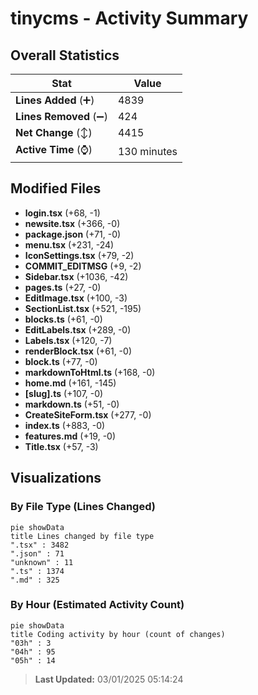 # tinycms - Activity Summary 

## Overall Statistics

| Stat                   | Value                                                             |
| ---------------------- | ----------------------------------------------------------------- |
| **Lines Added** (➕)   | 4839                                          |
| **Lines Removed** (➖) | 424                                        |
| **Net Change** (↕)    | 4415                |
| **Active Time** (⌚)   | 130 minutes |


## Modified Files
- **login.tsx** (+68, -1)
- **newsite.tsx** (+366, -0)
- **package.json** (+71, -0)
- **menu.tsx** (+231, -24)
- **IconSettings.tsx** (+79, -2)
- **COMMIT_EDITMSG** (+9, -2)
- **Sidebar.tsx** (+1036, -42)
- **pages.ts** (+27, -0)
- **EditImage.tsx** (+100, -3)
- **SectionList.tsx** (+521, -195)
- **blocks.ts** (+61, -0)
- **EditLabels.tsx** (+289, -0)
- **Labels.tsx** (+120, -7)
- **renderBlock.tsx** (+61, -0)
- **block.ts** (+77, -0)
- **markdownToHtml.ts** (+168, -0)
- **home.md** (+161, -145)
- **[slug].ts** (+107, -0)
- **markdown.ts** (+51, -0)
- **CreateSiteForm.tsx** (+277, -0)
- **index.ts** (+883, -0)
- **features.md** (+19, -0)
- **Title.tsx** (+57, -3)

## Visualizations

### By File Type (Lines Changed)

```mermaid
pie showData
title Lines changed by file type
".tsx" : 3482
".json" : 71
"unknown" : 11
".ts" : 1374
".md" : 325
```

### By Hour (Estimated Activity Count)

```mermaid
pie showData
title Coding activity by hour (count of changes)
"03h" : 3
"04h" : 95
"05h" : 14
```


> **Last Updated:** 03/01/2025 05:14:24